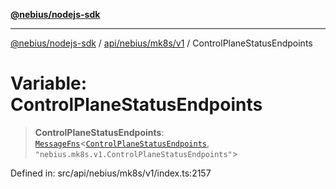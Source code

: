 [**@nebius/nodejs-sdk**](../../../../../README.md)

***

[@nebius/nodejs-sdk](../../../../../README.md) / [api/nebius/mk8s/v1](../README.md) / ControlPlaneStatusEndpoints

# Variable: ControlPlaneStatusEndpoints

> **ControlPlaneStatusEndpoints**: [`MessageFns`](../../../../../runtime/protos/core/interfaces/MessageFns.md)\<[`ControlPlaneStatusEndpoints`](../interfaces/ControlPlaneStatusEndpoints.md), `"nebius.mk8s.v1.ControlPlaneStatusEndpoints"`\>

Defined in: src/api/nebius/mk8s/v1/index.ts:2157
